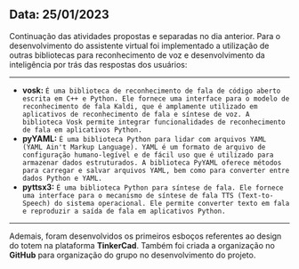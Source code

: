 ## Data: 25/01/2023

Continuação das atividades propostas e separadas no dia anterior. Para o desenvolvimento do assistente virtual foi implementado a utilização de outras bibliotecas para reconhecimento de voz e desenvolvimento da inteligência por trás das respostas dos usuários:
***
- **vosk:** `É uma biblioteca de reconhecimento de fala de código aberto escrita em C++ e Python. Ele fornece uma interface para o modelo de reconhecimento de fala Kaldi, que é amplamente utilizado em aplicativos de reconhecimento de fala e síntese de voz. A biblioteca Vosk permite integrar funcionalidades de reconhecimento de fala em aplicativos Python.`
- **pyYAML:** `É uma biblioteca Python para lidar com arquivos YAML (YAML Ain't Markup Language). YAML é um formato de arquivo de configuração humano-legível e de fácil uso que é utilizado para armazenar dados estruturados. A biblioteca PyYAML oferece métodos para carregar e salvar arquivos YAML, bem como para converter entre dados Python e YAML.`
- **pyttsx3:** `É uma biblioteca Python para síntese de fala. Ele fornece uma interface para o mecanismo de síntese de fala TTS (Text-to-Speech) do sistema operacional. Ele permite converter texto em fala e reproduzir a saída de fala em aplicativos Python.`

***
Ademais, foram desenvolvidos os primeiros esboços referentes ao design do totem na plataforma **TinkerCad**. Também foi criada a organização no **GitHub** para organização do grupo no desenvolvimento do projeto.